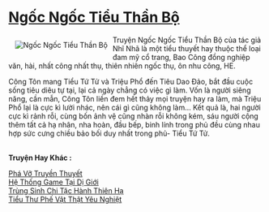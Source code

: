 <a href="https://utruyen.com/ngoc-ngoc-tieu-than-bo/21514/" title="Ngốc Ngốc Tiểu Thần Bộ"><h1>Ngốc Ngốc Tiểu Thần Bộ</h1></a><div style="display:table"><img align="right" style="float: left; padding: 10px;" src="https://utruyen.com/images/story/200x260/ngoc-ngoc-tieu-than-bo.jpg" alt="Ngốc Ngốc Tiểu Thần Bộ">Truyện Ngốc Ngốc Tiểu Thần Bộ của tác giả Nhĩ Nhã là một tiểu thuyết hay thuộc thể loại đam mỹ cổ trang, Bao Công đồng nghiệp văn, hài, nhất công nhất thụ, thiên nhiên ngốc thụ, ôn nhu công, HE.<p></p>Công Tôn mang Tiểu Tứ Tử và Triệu Phổ đến Tiêu Dao Đảo, bắt đầu cuộc sống tiêu diêu tự tại, lại cả ngày chẳng có việc gì làm. Vốn là người siêng năng, cần mẫn, Công Tôn liền đem hết thảy mọi truyện hay ra làm, mà Triệu Phổ lại là cực kì lười nhác, nên cái gì cũng không làm… Kết quả là, hai người cực kì rảnh rỗi, cùng bốn ảnh vệ cũng nhàn rỗi không kém, sáu người cộng thêm tất cả hạ nhân, nha hoàn, đầu bếp, binh lính trong phủ đều cùng nhau hợp sức cưng chiều bảo bối duy nhất trong phủ- Tiểu Tứ Tử.</div><p><br><b>Truyện Hay Khác :</b></p><a href="https://utruyen.com/pha-vo-truyen-thuyet/21511/" alt="Phá Vỡ Truyền Thuyết">Phá Vỡ Truyền Thuyết</a><br/><a href="https://github.com/quanluxury/truyenhot/tree/master/truyenhay/17260/" alt="Hệ Thống Game Tại Dị Giới">Hệ Thống Game Tại Dị Giới</a><br/><a href="https://github.com/quanluxury/truyenhot/tree/master/truyenhay/11495/" alt="Trùng Sinh Chi Tặc Hành Thiên Hạ">Trùng Sinh Chi Tặc Hành Thiên Hạ</a><br/><a href="https://github.com/quanluxury/truyenhot/tree/master/truyenhay/6681/" alt="Tiểu Thư Phế Vật Thật Yêu Nghiệt">Tiểu Thư Phế Vật Thật Yêu Nghiệt</a><br/>